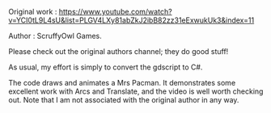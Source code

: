 Original work : https://www.youtube.com/watch?v=YCI0tL9L4sU&list=PLGV4LXy81abZkJ2ibB82zz31eExwukUk3&index=11

Author : ScruffyOwl Games.  

Please check out the original authors channel; they do good stuff!


As usual, my effort is simply to convert the gdscript to C#.  

The code draws and animates a Mrs Pacman.  It demonstrates some excellent work with Arcs and Translate, and the video is well worth checking out. Note that I am not associated with the original author in any way.


